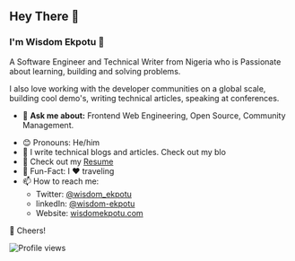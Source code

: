 ## Hey There 👋

### I'm Wisdom Ekpotu 🤖

A Software Engineer and Technical Writer from Nigeria who is Passionate about learning, building and solving problems.

I also love working with the developer communities on a global scale, building cool demo's, writing technical articles, speaking at conferences.

- 💬 **Ask me about:** Frontend Web Engineering, Open Source, Community Management.

* 😊 Pronouns: He/him
* 📝 I write technical blogs and articles. Check out my blo
* 📙 Check out my [Resume](https://docs.google.com/document/d/1LmHHjXHlPUhnrL91WKsIDvWT8TG_uxKm1B2rmcYJOBA/edit?usp=sharing)
*  🎉 Fun-Fact: I ❤️ traveling
*  📫 How to reach me:
   - Twitter: [@wisdom_ekpotu](https://twitter.com/Wisdom_Ekpotu)
   - linkedIn: [@wisdom-ekpotu](https://www.linkedin.com/in/wisdom-ekpotu/)
   - Website: [wisdomekpotu.com](https://wisdomekpotu.com)

🥂 Cheers!

![Profile views](https://gpvc.arturio.dev/wisdomekpotu)

